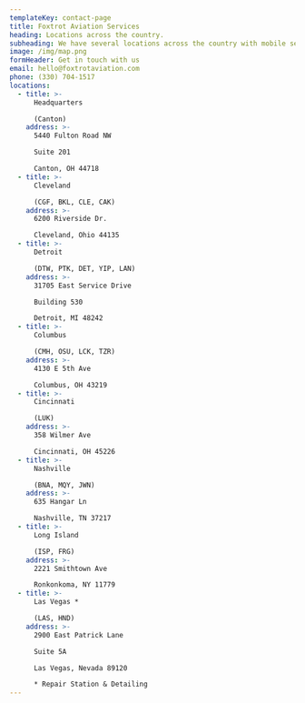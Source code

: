 ```yaml
---
templateKey: contact-page
title: Foxtrot Aviation Services
heading: Locations across the country.
subheading: We have several locations across the country with mobile services available on request.
image: /img/map.png
formHeader: Get in touch with us
email: hello@foxtrotaviation.com
phone: (330) 704-1517
locations:
  - title: >-
      Headquarters

      (Canton)
    address: >-
      5440 Fulton Road NW

      Suite 201

      Canton, OH 44718
  - title: >-
      Cleveland

      (CGF, BKL, CLE, CAK)
    address: >-
      6200 Riverside Dr.

      Cleveland, Ohio 44135
  - title: >-
      Detroit

      (DTW, PTK, DET, YIP, LAN)
    address: >-
      31705 East Service Drive

      Building 530

      Detroit, MI 48242
  - title: >-
      Columbus

      (CMH, OSU, LCK, TZR)
    address: >-
      4130 E 5th Ave

      Columbus, OH 43219
  - title: >-
      Cincinnati

      (LUK)
    address: >-
      358 Wilmer Ave

      Cincinnati, OH 45226
  - title: >-
      Nashville

      (BNA, MQY, JWN)
    address: >-
      635 Hangar Ln

      Nashville, TN 37217
  - title: >-
      Long Island

      (ISP, FRG)
    address: >-
      2221 Smithtown Ave

      Ronkonkoma, NY 11779
  - title: >-
      Las Vegas *

      (LAS, HND)
    address: >-
      2900 East Patrick Lane

      Suite 5A

      Las Vegas, Nevada 89120

      * Repair Station & Detailing
---
```

